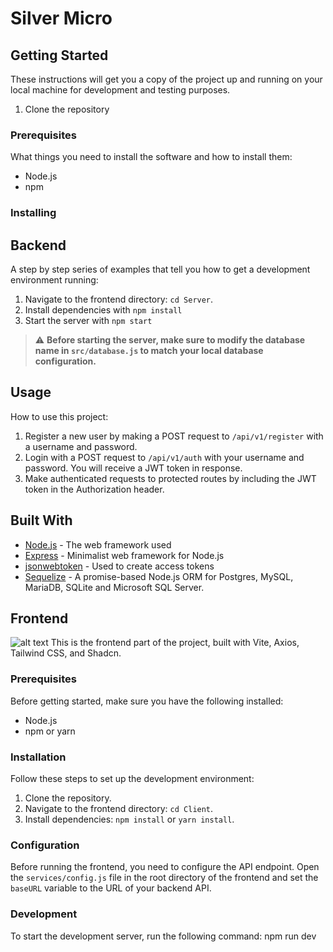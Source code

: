 # Silver Micro

## Getting Started

These instructions will get you a copy of the project up and running on your local machine for development and testing purposes.
1. Clone the repository

### Prerequisites

What things you need to install the software and how to install them:

- Node.js
- npm

### Installing

## Backend

A step by step series of examples that tell you how to get a development environment running:

1. Navigate to the frontend directory: `cd Server`.
1. Install dependencies with `npm install`
1. Start the server with `npm start`

> :warning: **Before starting the server, make sure to modify the database name in `src/database.js` to match your local database configuration.**

## Usage

How to use this project:

1. Register a new user by making a POST request to `/api/v1/register` with a username and password.
2. Login with a POST request to `/api/v1/auth` with your username and password. You will receive a JWT token in response.
3. Make authenticated requests to protected routes by including the JWT token in the Authorization header.

## Built With

- [Node.js](https://nodejs.org/) - The web framework used
- [Express](https://expressjs.com/) - Minimalist web framework for Node.js
- [jsonwebtoken](https://www.npmjs.com/package/jsonwebtoken) - Used to create access tokens
- [Sequelize](https://sequelize.org/) - A promise-based Node.js ORM for Postgres, MySQL, MariaDB, SQLite and Microsoft SQL Server.

## Frontend

![alt text](image.png)
This is the frontend part of the project, built with Vite, Axios, Tailwind CSS, and Shadcn.

### Prerequisites

Before getting started, make sure you have the following installed:

- Node.js
- npm or yarn

### Installation

Follow these steps to set up the development environment:

1. Clone the repository.
2. Navigate to the frontend directory: `cd Client`.
3. Install dependencies: `npm install` or `yarn install`.

### Configuration

Before running the frontend, you need to configure the API endpoint. Open the `services/config.js` file in the root directory of the frontend and set the `baseURL` variable to the URL of your backend API.

### Development

To start the development server, run the following command:
npm run dev